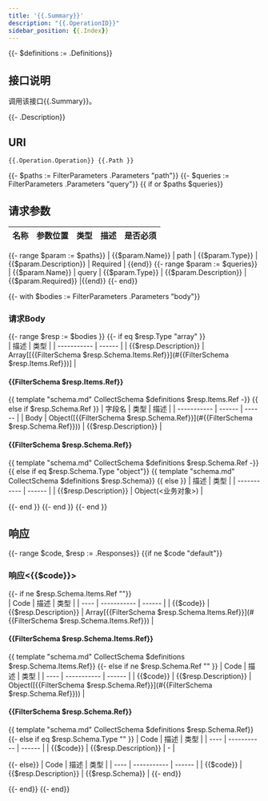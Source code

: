 ```yaml
---
title: '{{.Summary}}'
description: "{{.OperationID}}"
sidebar_position: {{.Index}}
---
```

{{- $definitions := .Definitions}}
## 接口说明
调用该接口{{.Summary}}。

{{- .Description}}

## URI

```
{{.Operation.Operation}} {{.Path }}
```

{{- $paths := FilterParameters .Parameters "path"}}
{{- $queries := FilterParameters .Parameters "query"}}
{{ if or $paths $queries}}
## 请求参数

| 名称 | 参数位置 | 类型 | 描述 |  是否必须 |
| ---- | ---------- | ----------- | ----------- | ----------- | 
{{- range $param := $paths}}
| {{$param.Name}} | path | {{$param.Type}} | {{$param.Description}} |  Required | {{end}}
{{- range $param := $queries}}
| {{$param.Name}} | query | {{$param.Type}} | {{$param.Description}} |  {{$param.Required}} |{{end}}
{{- end}}

{{- with $bodies := FilterParameters .Parameters "body"}}

### 请求Body

{{- range $resp := $bodies }}
{{- if eq $resp.Type  "array" }}   
| 描述 | 类型 |
| ----------- | ------ |
| {{$resp.Description}} | Array[[{{FilterSchema $resp.Schema.Items.Ref}}](#{{FilterSchema $resp.Items.Ref}})] |

#### {{FilterSchema $resp.Items.Ref}}

{{ template "schema.md" CollectSchema $definitions  $resp.Items.Ref -}}
{{ else if $resp.Schema.Ref }}
| 字段名 | 类型 | 描述 |
| ----------- | ------ | ------ |
| Body | Object([{{FilterSchema $resp.Schema.Ref}}](#{{FilterSchema $resp.Schema.Ref}})) | {{$resp.Description}} |

#### {{FilterSchema $resp.Schema.Ref}}

{{ template "schema.md" CollectSchema $definitions  $resp.Schema.Ref -}}
{{ else if eq $resp.Schema.Type "object"}}
{{ template "schema.md" CollectSchema $definitions $resp.Schema}}
{{ else }} 
| 描述 | 类型 |
| ----------- | ------ |
| {{$resp.Description}} | Object(<业务对象>) |

{{- end }}
{{- end }}
{{- end }}

## 响应

{{- range $code, $resp := .Responses}}
{{if ne $code "default"}}

### 响应<{{$code}}>

{{- if ne $resp.Schema.Items.Ref  ""}}   
| Code | 描述 | 类型 |
| ---- | ----------- | ------ |
| {{$code}} | {{$resp.Description}} | Array[{{FilterSchema $resp.Schema.Items.Ref}}](#{{FilterSchema $resp.Schema.Items.Ref}}) |

#### {{FilterSchema $resp.Schema.Items.Ref}}

{{ template "schema.md" CollectSchema $definitions  $resp.Schema.Items.Ref}}
{{- else if ne $resp.Schema.Ref  "" }}
| Code | 描述 | 类型 |
| ---- | ----------- | ------ | 
| {{$code}} | {{$resp.Description}} | Object([{{FilterSchema $resp.Schema.Ref}}](#{{FilterSchema $resp.Schema.Ref}})) |

#### {{FilterSchema $resp.Schema.Ref}}

{{ template "schema.md" CollectSchema $definitions  $resp.Schema.Ref}}
{{- else if eq $resp.Schema.Type  "" }}
| Code | 描述 | 类型 |
| ---- | ----------- | ------ | 
| {{$code}} | {{$resp.Description}} | - |

{{- else}}
| Code | 描述 | 类型 |
| ---- | ----------- | ------ |
| {{$code}} | {{$resp.Description}} | {{$resp.Schema}} |
{{- end}} 

{{- end}}
{{- end}}



